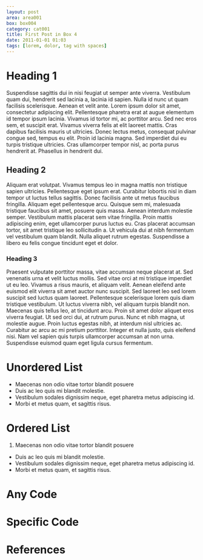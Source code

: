 ```yaml
---
layout: post
area: area001
box: box004
category: cat001
title: First Post in Box 4
date: 2011-01-01 01:03
tags: [lorem, dolor, tag with spaces]
---
```


# Heading 1

Suspendisse sagittis dui in nisi feugiat ut semper ante viverra. Vestibulum quam dui, hendrerit sed lacinia a, lacinia id sapien. Nulla id nunc ut quam facilisis scelerisque. Aenean et velit ante. Lorem ipsum dolor sit amet, consectetur adipiscing elit. Pellentesque pharetra erat at augue elementum id tempor ipsum lacinia. Vivamus id tortor mi, ac porttitor arcu. Sed nec eros sem, et suscipit erat. Vivamus viverra felis at elit laoreet mattis. Cras dapibus facilisis mauris ut ultricies. Donec lectus metus, consequat pulvinar congue sed, tempus eu elit. Proin id lacinia magna. Sed imperdiet dui eu turpis tristique ultricies. Cras ullamcorper tempor nisl, ac porta purus hendrerit at. Phasellus in hendrerit dui.

## Heading 2

Aliquam erat volutpat. Vivamus tempus leo in magna mattis non tristique sapien ultricies. Pellentesque eget ipsum erat. Curabitur lobortis nisl in diam tempor ut luctus tellus sagittis. Donec facilisis ante ut metus faucibus fringilla. Aliquam eget pellentesque arcu. Quisque sem mi, malesuada tristique faucibus sit amet, posuere quis massa. Aenean interdum molestie semper. Vestibulum mattis placerat sem vitae fringilla. Proin mattis adipiscing enim, eget ullamcorper purus luctus eu. Cras placerat accumsan tortor, sit amet tristique leo sollicitudin a. Ut vehicula dui at nibh fermentum vel vestibulum quam blandit. Nulla aliquet rutrum egestas. Suspendisse a libero eu felis congue tincidunt eget et dolor.

### Heading 3    

Praesent vulputate porttitor massa, vitae accumsan neque placerat at. Sed venenatis urna et velit luctus mollis. Sed vitae orci at mi tristique imperdiet ut eu leo. Vivamus a risus mauris, et aliquam velit. Aenean eleifend ante euismod elit viverra sit amet auctor nunc suscipit. Sed laoreet leo sed lorem suscipit sed luctus quam laoreet.  Pellentesque scelerisque lorem quis diam tristique vestibulum. Ut luctus viverra nibh, vel aliquam turpis blandit non. Maecenas quis tellus leo, at tincidunt arcu. Proin sit amet dolor aliquet eros viverra feugiat. Ut sed orci dui, at rutrum purus. Nunc et nibh magna, ut molestie augue. Proin luctus egestas nibh, at interdum nisl ultricies ac. Curabitur ac arcu ac mi pretium porttitor. Integer et nulla justo, quis eleifend nisi. Nam vel sapien quis turpis ullamcorper accumsan at non urna. Suspendisse euismod quam eget ligula cursus fermentum.

# Unordered List

- Maecenas non odio vitae tortor blandit posuere
- Duis ac leo quis mi blandit molestie.
- Vestibulum sodales dignissim neque, eget pharetra metus adipiscing id. 
- Morbi et metus quam, et sagittis risus. 

# Ordered List

1. Maecenas non odio vitae tortor blandit posuere
- Duis ac leo quis mi blandit molestie.
- Vestibulum sodales dignissim neque, eget pharetra metus adipiscing id. 
- Morbi et metus quam, et sagittis risus.

# Any Code



# Specific Code


# References


